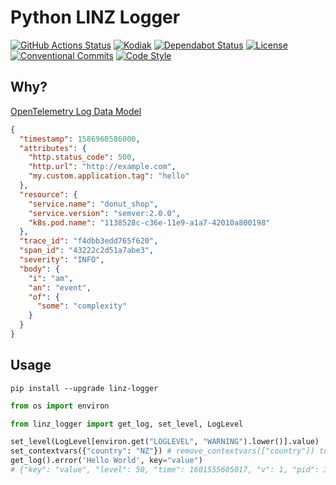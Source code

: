 # Python LINZ Logger

[![GitHub Actions Status](https://github.com/linz/python-linz-logger/workflows/Build/badge.svg)](https://github.com/linz/python-linz-logger/actions)
[![Kodiak](https://badgen.net/badge/Kodiak/enabled?labelColor=2e3a44&color=F39938)](https://kodiakhq.com/)
[![Dependabot Status](https://badgen.net/badge/Dependabot/enabled?labelColor=2e3a44&color=blue)](https://github.com/linz/python-linz-logger/network/updates)
[![License](https://badgen.net/github/license/linz/python-linz-logger?labelColor=2e3a44&label=License)](https://github.com/linz/python-linz-logger/blob/master/LICENSE)
[![Conventional Commits](https://badgen.net/badge/Commits/conventional?labelColor=2e3a44&color=EC5772)](https://conventionalcommits.org)
[![Code Style](https://badgen.net/badge/Code%20Style/black?labelColor=2e3a44&color=000000)](https://github.com/psf/black)

## Why?

[OpenTelemetry Log Data Model](https://github.com/open-telemetry/opentelemetry-specification/blob/main/specification/logs/data-model.md)

```json
{
  "timestamp": 1586960586000,
  "attributes": {
    "http.status_code": 500,
    "http.url": "http://example.com",
    "my.custom.application.tag": "hello"
  },
  "resource": {
    "service.name": "donut_shop",
    "service.version": "semver:2.0.0",
    "k8s.pod.name": "1138528c-c36e-11e9-a1a7-42010a800198"
  },
  "trace_id": "f4dbb3edd765f620",
  "span_id": "43222c2d51a7abe3",
  "severity": "INFO",
  "body": {
    "i": "am",
    "an": "event",
    "of": {
      "some": "complexity"
    }
  }
}
```

## Usage

```
pip install --upgrade linz-logger
```

```python
from os import environ

from linz_logger import get_log, set_level, LogLevel

set_level(LogLevel[environ.get("LOGLEVEL", "WARNING").lower()].value)
set_contextvars({"country": "NZ"}) # remove_contextvars(["country"]) to remove a key
get_log().error('Hello World', key="value")
# {"key": "value", "level": 50, "time": 1601555605017, "v": 1, "pid": 311800, "id": "01G9XAA1MCMX2K9NZN9GJJHN71", "msg": "Hello World", "hostname": "Ubuntu1", "country": "NZ"}
```
